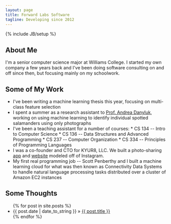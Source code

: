 ```yaml
---
layout: page
title: Forward Labs Software
tagline: Developing since 2012
---
```

{% include JB/setup %}

## About Me
I'm a senior computer science major at Williams College. I started my own company a few years back and I've been doing software consulting on and off since then, but focusing mainly on my schoolwork.

## Some of My Work
  *    I've been writing a machine learning thesis this year, focusing on multi-class feature selection
  *    I spent a summer as a research assistant to [Prof. Andrea Danyluk](http://dept.cs.williams.edu/~andrea/), working on using machine learning to identify individual spotted salamanders using only photographs
  *    I've been a teaching assistant for a number of courses:
    *  CS 134 -- Intro to Computer Science
    *  CS 136 -- Data Structures and Advanced Programming
    *  CS 237 -- Computer Organization
    *  CS 334 -- Principles of Programming Languages
  *    I was a co-founder and CTO for KYUR8, LLC. We built a photo-sharing [app](https://itunes.apple.com/us/app/kyur8/id605169076?mt=8) and [website](http://kyur8.com) modeled off of Instagram.
  *    My first real programming job -- Scott Penberthy and I built a machine learning cloud for what was then known as Connectivity Data Systems to handle natural language processing tasks distributed over a cluster of Amazon EC2 instances

## Some Thoughts

<ul class="posts">
  {% for post in site.posts %}
    <li><span>{{ post.date | date_to_string }}</span> &raquo; <a href="{{ BASE_PATH }}{{ post.url }}">{{ post.title }}</a></li>
  {% endfor %}
</ul>

